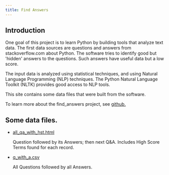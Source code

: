 ```yaml
---
title: Find Answers
---
```


## Introduction

One goal of this project is to learn Python by building tools
that analyze text data. The first data sources are questions and
answers from stackoverflow.com about Python. The software tries
to identify good but 'hidden' answers to the questions. Such
answers have useful data but a low score.

The input data is analyzed using statistical techniques,
and using Natural Language Programming (NLP) techniques.
The Python Natural Language Toolkit (NLTK)
provides good access to NLP tools.

This site contains some data files that were built
from the software.

To learn more about the find_answers project,
see
[github.](https://github.com/clp/learn_python/tree/master/find_answers)

<!--
See short documentation files:
[README](README)
and
[README_2.](README_2)
-->


## Some data files.

* [all_qa_with_hst.html](all_qa_with_hst.html)

  Question followed by its Answers; then next Q&A.  Includes High Score Terms
  found for each record.

* [q_with_a.csv](q_with_a.csv)

  All Questions followed by all Answers.



